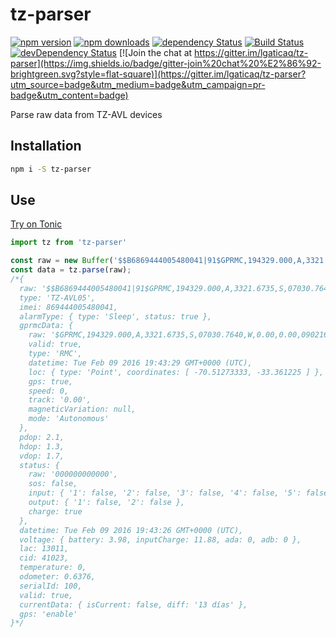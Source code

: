 # tz-parser

[![npm version](https://img.shields.io/npm/v/tz-parser.svg?style=flat-square)](https://www.npmjs.com/package/tz-parser)
[![npm downloads](https://img.shields.io/npm/dm/tz-parser.svg?style=flat-square)](https://www.npmjs.com/package/tz-parser)
[![dependency Status](https://img.shields.io/david/lgaticaq/tz-parser.svg?style=flat-square)](https://david-dm.org/lgaticaq/tz-parser#info=dependencies)
[![Build Status](https://img.shields.io/travis/lgaticaq/tz-parser.svg?style=flat-square)](https://travis-ci.org/lgaticaq/tz-parser)
[![devDependency Status](https://img.shields.io/david/dev/lgaticaq/tz-parser.svg?style=flat-square)](https://david-dm.org/lgaticaq/tz-parser#info=devDependencies)
[![Join the chat at https://gitter.im/lgaticaq/tz-parser](https://img.shields.io/badge/gitter-join%20chat%20%E2%86%92-brightgreen.svg?style=flat-square)](https://gitter.im/lgaticaq/tz-parser?utm_source=badge&utm_medium=badge&utm_campaign=pr-badge&utm_content=badge)

Parse raw data from TZ-AVL devices

## Installation

```bash
npm i -S tz-parser
```

## Use

[Try on Tonic](https://tonicdev.com/npm/tz-parser)
```js
import tz from 'tz-parser'

const raw = new Buffer('$$B6869444005480041|91$GPRMC,194329.000,A,3321.6735,S,07030.7640,W,0.00,0.00,090216,,,A*6C|02.1|01.3|01.7|000000000000|20160209194326|13981188|00000000|32D3A03F|0000|0.6376|0100|7B20\r\n');
const data = tz.parse(raw);
/*{
  raw: '$$B6869444005480041|91$GPRMC,194329.000,A,3321.6735,S,07030.7640,W,0.00,0.00,090216,,,A*6C|02.1|01.3|01.7|000000000000|20160209194326|13981188|00000000|32D3A03F|0000|0.6376|0100|7B20\r\n',
  type: 'TZ-AVL05',
  imei: 869444005480041,
  alarmType: { type: 'Sleep', status: true },
  gprmcData: {
    raw: '$GPRMC,194329.000,A,3321.6735,S,07030.7640,W,0.00,0.00,090216,,,A*6C',
    valid: true,
    type: 'RMC',
    datetime: Tue Feb 09 2016 19:43:29 GMT+0000 (UTC),
    loc: { type: 'Point', coordinates: [ -70.51273333, -33.361225 ] },
    gps: true,
    speed: 0,
    track: '0.00',
    magneticVariation: null,
    mode: 'Autonomous'
  },
  pdop: 2.1,
  hdop: 1.3,
  vdop: 1.7,
  status: {
    raw: '000000000000',
    sos: false,
    input: { '1': false, '2': false, '3': false, '4': false, '5': false },
    output: { '1': false, '2': false },
    charge: true
  },
  datetime: Tue Feb 09 2016 19:43:26 GMT+0000 (UTC),
  voltage: { battery: 3.98, inputCharge: 11.88, ada: 0, adb: 0 },
  lac: 13011,
  cid: 41023,
  temperature: 0,
  odometer: 0.6376,
  serialId: 100,
  valid: true,
  currentData: { isCurrent: false, diff: '13 días' },
  gps: 'enable'
}*/
```
